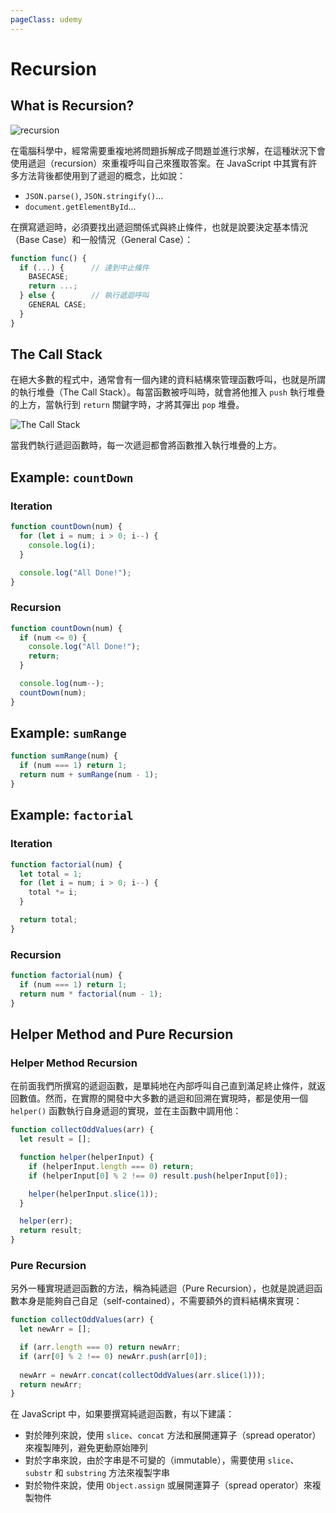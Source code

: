```yaml
---
pageClass: udemy
---
```


# Recursion

## What is Recursion?

![recursion](https://user-images.githubusercontent.com/26391143/79159935-8cc9d900-7e0b-11ea-93dc-a158c478e528.png)

在電腦科學中，經常需要重複地將問題拆解成子問題並進行求解，在這種狀況下會使用遞迴（recursion）來重複呼叫自己來獲取答案。在 JavaScript 中其實有許多方法背後都使用到了遞迴的概念，比如說：

- `JSON.parse()`, `JSON.stringify()`...
- `document.getElementById`...

在撰寫遞迴時，必須要找出遞迴關係式與終止條件，也就是說要決定基本情況（Base Case）和一般情況（General Case）：

```javascript
function func() {
  if (...) {      // 達到中止條件
    BASECASE;
    return ...;
  } else {        // 執行遞迴呼叫
    GENERAL CASE;
  }
}
```

## The Call Stack

在絕大多數的程式中，通常會有一個內建的資料結構來管理函數呼叫，也就是所謂的執行堆疊（The Call Stack）。每當函數被呼叫時，就會將他推入 `push` 執行堆疊的上方，當執行到 `return` 關鍵字時，才將其彈出 `pop` 堆疊。

![The Call Stack](https://user-images.githubusercontent.com/26391143/79163712-2c8a6580-7e12-11ea-9622-3b25acce1bed.png)

當我們執行遞迴函數時，每一次遞迴都會將函數推入執行堆疊的上方。

## Example: `countDown`

### Iteration

```javascript
function countDown(num) {
  for (let i = num; i > 0; i--) {
    console.log(i);
  }

  console.log("All Done!");
}
```

### Recursion

```javascript
function countDown(num) {
  if (num <= 0) {
    console.log("All Done!");
    return;
  }

  console.log(num--);
  countDown(num);
}
```

## Example: `sumRange`

```javascript
function sumRange(num) {
  if (num === 1) return 1;
  return num + sumRange(num - 1);
}
```

## Example: `factorial`

### Iteration

```javascript
function factorial(num) {
  let total = 1;
  for (let i = num; i > 0; i--) {
    total *= i;
  }

  return total;
}
```

### Recursion

```javascript
function factorial(num) {
  if (num === 1) return 1;
  return num * factorial(num - 1);
}
```

## Helper Method and Pure Recursion

### Helper Method Recursion

在前面我們所撰寫的遞迴函數，是單純地在內部呼叫自己直到滿足終止條件，就返回數值。然而，在實際的開發中大多數的遞迴和回溯在實現時，都是使用一個 `helper()` 函數執行自身遞迴的實現，並在主函數中調用他：

```javascript
function collectOddValues(arr) {
  let result = [];

  function helper(helperInput) {
    if (helperInput.length === 0) return;
    if (helperInput[0] % 2 !== 0) result.push(helperInput[0]);

    helper(helperInput.slice(1));
  }

  helper(err);
  return result;
}
```

### Pure Recursion

另外一種實現遞迴函數的方法，稱為純遞迴（Pure Recursion），也就是說遞迴函數本身是能夠自己自足（self-contained），不需要額外的資料結構來實現：

```javascript
function collectOddValues(arr) {
  let newArr = [];

  if (arr.length === 0) return newArr;
  if (arr[0] % 2 !== 0) newArr.push(arr[0]);
  
  newArr = newArr.concat(collectOddValues(arr.slice(1)));
  return newArr;
}
```

在 JavaScript 中，如果要撰寫純遞迴函數，有以下建議：

- 對於陣列來說，使用 `slice`、`concat` 方法和展開運算子（spread operator）來複製陣列，避免更動原始陣列
- 對於字串來說，由於字串是不可變的（immutable），需要使用 `slice`、`substr` 和 `substring` 方法來複製字串
- 對於物件來說，使用 `Object.assign` 或展開運算子（spread operator）來複製物件